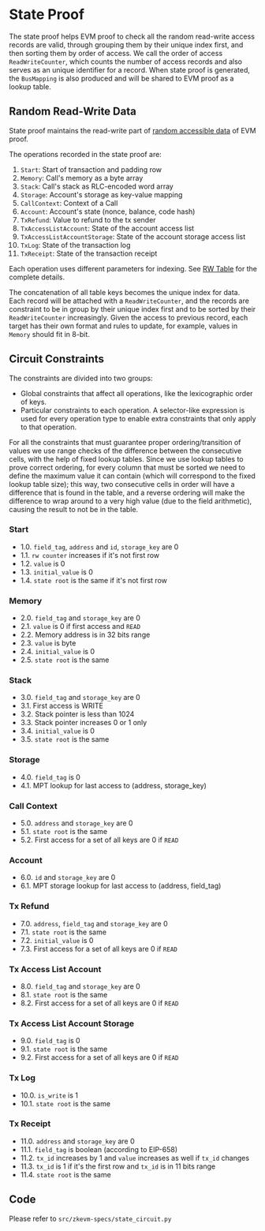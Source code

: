 # State Proof

The state proof helps EVM proof to check all the random read-write access records are valid, through grouping them by their unique index first, and then sorting them by order of access. We call the order of access `ReadWriteCounter`, which counts the number of access records and also serves as an unique identifier for a record. When state proof is generated, the `BusMapping` is also produced and will be shared to EVM proof as a lookup table.

## Random Read-Write Data

State proof maintains the read-write part of [random accessible data](./evm-proof.md#Random-Accessible-Data) of EVM proof.

The operations recorded in the state proof are:

1. `Start`: Start of transaction and padding row
2. `Memory`: Call's memory as a byte array
3. `Stack`: Call's stack as RLC-encoded word array
4. `Storage`: Account's storage as key-value mapping
5. `CallContext`: Context of a Call
6. `Account`: Account's state (nonce, balance, code hash)
7. `TxRefund`: Value to refund to the tx sender
8. `TxAccessListAccount`: State of the account access list
9. `TxAccessListAccountStorage`: State of the account storage access list
10. `TxLog`: State of the transaction log
11. `TxReceipt`: State of the transaction receipt

Each operation uses different parameters for indexing.  See [RW Table](./tables.md#rw_table) for the complete details.

The concatenation of all table keys becomes the unique index for data. Each record will be attached with a `ReadWriteCounter`, and the records are constraint to be in group by their unique index first and to be sorted by their `ReadWriteCounter` increasingly. Given the access to previous record, each target has their own format and rules to update, for example, values in `Memory` should fit in 8-bit.

## Circuit Constraints

The constraints are divided into two groups:

- Global constraints that affect all operations, like the lexicographic order of keys.
- Particular constraints to each operation.  A selector-like expression is used for every operation type to enable extra constraints that only apply to that operation.

For all the constraints that must guarantee proper ordering/transition of
values we use range checks of the difference between the consecutive cells,
with the help of fixed lookup tables.  Since we use lookup tables to prove
correct ordering, for every column that must be sorted we need to define the
maximum value it can contain (which will correspond to the fixed lookup table
size); this way, two consecutive cells in order will have a difference that is
found in the table, and a reverse ordering will make the difference to wrap
around to a very high value (due to the field arithmetic), causing the result
to not be in the table.

### Start
- 1.0. `field_tag`, `address` and `id`, `storage_key` are 0
- 1.1. `rw counter` increases if it's not first row
- 1.2. `value` is 0
- 1.3. `initial_value` is 0
- 1.4. `state root` is the same if it's not first row

### Memory
- 2.0. `field_tag` and `storage_key` are 0
- 2.1. `value` is 0 if first access and `READ`
- 2.2. Memory address is in 32 bits range
- 2.3. `value` is byte
- 2.4. `initial_value` is 0
- 2.5. `state root` is the same

### Stack

- 3.0. `field_tag` and `storage_key` are 0
- 3.1. First access is WRITE
- 3.2. Stack pointer is less than 1024
- 3.3. Stack pointer increases 0 or 1 only
- 3.4. `initial_value` is 0
- 3.5. `state root` is the same

### Storage
- 4.0. `field_tag` is 0
- 4.1. MPT lookup for last access to (address, storage_key)

### Call Context
- 5.0. `address` and `storage_key` are 0
- 5.1. `state root` is the same
- 5.2. First access for a set of all keys are 0 if `READ`

### Account
- 6.0. `id` and `storage_key` are 0
- 6.1. MPT storage lookup for last access to (address, field_tag)

### Tx Refund
- 7.0. `address`, `field_tag` and `storage_key` are 0
- 7.1. `state root` is the same
- 7.2. `initial_value` is 0
- 7.3. First access for a set of all keys are 0 if `READ`

### Tx Access List Account
- 8.0. `field_tag` and `storage_key` are 0
- 8.1. `state root` is the same
- 8.2. First access for a set of all keys are 0 if `READ`


### Tx Access List Account Storage
- 9.0. `field_tag` is 0
- 9.1. `state root` is the same
- 9.2. First access for a set of all keys are 0 if `READ`

### Tx Log
- 10.0. `is_write` is 1
- 10.1. `state root` is the same

### Tx Receipt
- 11.0. `address` and `storage_key` are 0
- 11.1. `field_tag` is boolean (according to EIP-658)
- 11.2. `tx_id` increases by 1 and `value` increases as well if `tx_id` changes 
- 11.3. `tx_id` is 1 if it's the first row and `tx_id` is in 11 bits range
- 11.4. `state root` is the same

## Code

Please refer to `src/zkevm-specs/state_circuit.py`
